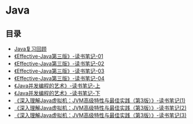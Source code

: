#  Java

## 目录

* [Java复习回顾](/study/Java/Java复习回顾)
* [《Effective-Java第三版》-读书笔记-01](/study/Java/《Effective-Java第三版》-读书笔记-01)
* [《Effective-Java第三版》-读书笔记-02](/study/Java/《Effective-Java第三版》-读书笔记-02)
* [《Effective-Java第三版》-读书笔记-03](/study/Java/《Effective-Java第三版》-读书笔记-03)
* [《Effective-Java第三版》-读书笔记-04](/study/Java/《Effective-Java第三版》-读书笔记-04)
* [《Java并发编程的艺术》-读书笔记-上](/study/Java/《Java并发编程的艺术》-读书笔记-上)
* [《Java并发编程的艺术》-读书笔记-下](/study/Java/《Java并发编程的艺术》-读书笔记-下)
* [《深入理解Java虚拟机：JVM高级特性与最佳实践（第3版）》-读书笔记(1)](/study/Java/《深入理解Java虚拟机：JVM高级特性与最佳实践（第3版）》-读书笔记(1))
* [《深入理解Java虚拟机：JVM高级特性与最佳实践（第3版）》-读书笔记(2)](/study/Java/《深入理解Java虚拟机：JVM高级特性与最佳实践（第3版）》-读书笔记(2))
* [《深入理解Java虚拟机：JVM高级特性与最佳实践（第3版）》-读书笔记(3)](/study/Java/《深入理解Java虚拟机：JVM高级特性与最佳实践（第3版）》-读书笔记(3))

